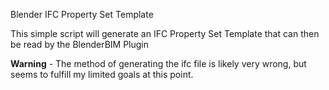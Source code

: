 Blender IFC Property Set Template

This simple script will generate an IFC Property Set Template that can then be read by the BlenderBIM Plugin

**Warning** - The method of generating the ifc file is likely very wrong, but seems to fulfill my limited goals at this point.
